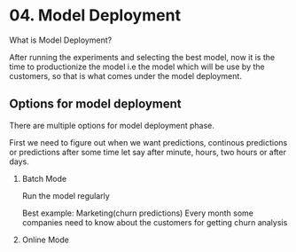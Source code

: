<h1> 04. Model Deployment </h1>

What is Model Deployment?

After running the experiments and selecting the best model, now it is the time to productionize the  model i.e the model which will be use by the customers,
so that is what comes under the model deployment.

<h2> Options for model deployment </h2>

There are multiple options for model deployment phase.

First we need to figure out when we want predictions, continous predictions or predictions after some time let say after minute, hours, two hours or after days.



<ol>
  <li> Batch Mode </li>
  <p> Run the model regularly </p>
  
  Best example: Marketing(churn predictions)
  Every month some companies need to know about the customers for getting churn analysis
  
  <li> Online Mode </li>  

